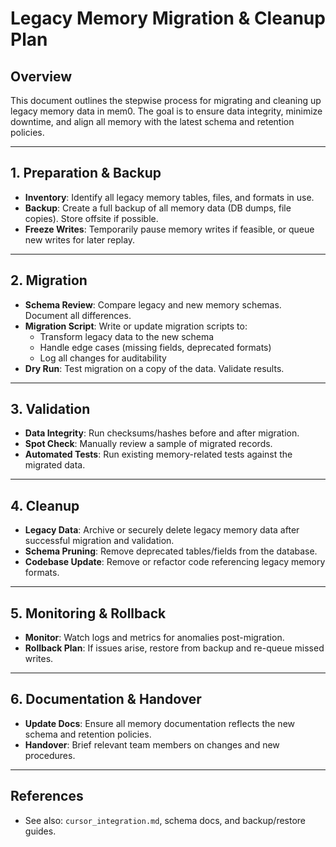 # Legacy Memory Migration & Cleanup Plan

## Overview

This document outlines the stepwise process for migrating and cleaning up legacy memory data in mem0. The goal is to ensure data integrity, minimize downtime, and align all memory with the latest schema and retention policies.

---

## 1. Preparation & Backup

- **Inventory**: Identify all legacy memory tables, files, and formats in use.
- **Backup**: Create a full backup of all memory data (DB dumps, file copies). Store offsite if possible.
- **Freeze Writes**: Temporarily pause memory writes if feasible, or queue new writes for later replay.

---

## 2. Migration

- **Schema Review**: Compare legacy and new memory schemas. Document all differences.
- **Migration Script**: Write or update migration scripts to:
  - Transform legacy data to the new schema
  - Handle edge cases (missing fields, deprecated formats)
  - Log all changes for auditability
- **Dry Run**: Test migration on a copy of the data. Validate results.

---

## 3. Validation

- **Data Integrity**: Run checksums/hashes before and after migration.
- **Spot Check**: Manually review a sample of migrated records.
- **Automated Tests**: Run existing memory-related tests against the migrated data.

---

## 4. Cleanup

- **Legacy Data**: Archive or securely delete legacy memory data after successful migration and validation.
- **Schema Pruning**: Remove deprecated tables/fields from the database.
- **Codebase Update**: Remove or refactor code referencing legacy memory formats.

---

## 5. Monitoring & Rollback

- **Monitor**: Watch logs and metrics for anomalies post-migration.
- **Rollback Plan**: If issues arise, restore from backup and re-queue missed writes.

---

## 6. Documentation & Handover

- **Update Docs**: Ensure all memory documentation reflects the new schema and retention policies.
- **Handover**: Brief relevant team members on changes and new procedures.

---

## References
- See also: `cursor_integration.md`, schema docs, and backup/restore guides. 
